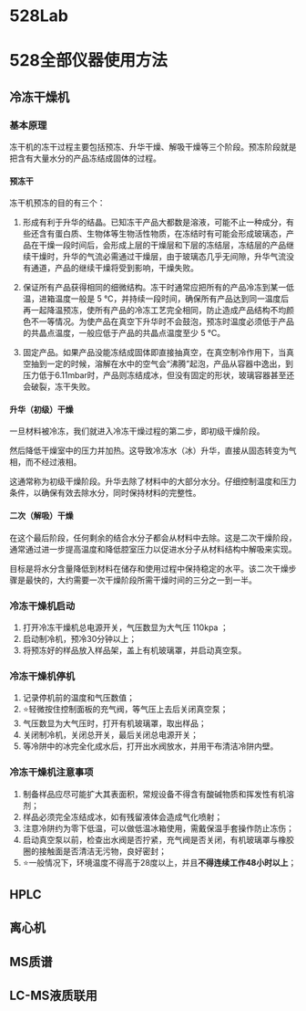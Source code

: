 # 528Lab
# 528全部仪器使用方法

## 冷冻干燥机

### 基本原理

冻干机的冻干过程主要包括预冻、升华干燥、解吸干燥等三个阶段。预冻阶段就是把含有大量水分的产品冻结成固体的过程。

#### 预冻干

冻干机预冻的目的有三个：

1. 形成有利于升华的结晶。已知冻干产品大都数是溶液，可能不止一种成分，有些还含有蛋白质、生物体等生物活性物质，在冻结时有可能会形成玻璃态，产品在干燥一段时间后，会形成上层的干燥层和下层的冻结层，冻结层的产品继续干燥时，升华的气流必需通过干燥层，由于玻璃态几乎无间隙，升华气流没有通道，产品的继续干燥将受到影响，干燥失败。

2. 保证所有产品获得相同的细微结构。冻干时通常应把所有的产品冷冻到某一低温，进箱温度一般是 5 ℃，并持续一段时间，确保所有产品达到同一温度后再一起降温预冻，使所有产品的冷冻工艺完全相同，防止造成产品结构不均颜色不一等情况。为使产品在真空下升华时不会鼓泡，预冻时温度必须低于产品的共晶点温度，一般应低于产品的共晶点温度至少 5 ℃。

3. 固定产品。如果产品没能冻结成固体即直接抽真空，在真空制冷作用下，当真空抽到一定的时候，溶解在水中的空气会“沸腾”起泡，产品从容器中逸出，到压力低于6.11mbar时，产品则冻结成冰，但没有固定的形状，玻璃容器甚至还会破裂，冻干失败。

#### 升华（初级）干燥

一旦材料被冷冻，我们就进入冷冻干燥过程的第二步，即初级干燥阶段。

然后降低干燥室中的压力并加热。这导致冷冻水（冰）升华，直接从固态转变为气相，而不经过液相。

这通常称为初级干燥阶段。升华去除了材料中的大部分水分。仔细控制温度和压力条件，以确保有效去除水分，同时保持材料的完整性。

#### 二次（解吸）干燥

在这个最后阶段，任何剩余的结合水分子都会从材料中去除。这是二次干燥阶段，通常通过进一步提高温度和降低腔室压力以促进水分子从材料结构中解吸来实现。

目标是将水分含量降低到材料在储存和使用过程中保持稳定的水平。该二次干燥步骤是最快的，大约需要一次干燥阶段所需干燥时间的三分之一到一半。

### 冷冻干燥机启动

1. 打开冷冻干燥机总电源开关，气压数显为大气压 110kpa ；
2. 启动制冷机，预冷30分钟以上；
3. 将预冻好的样品放入样品架，盖上有机玻璃罩，并启动真空泵。

### 冷冻干燥机停机

1. 记录停机前的温度和气压数值；
2. ⭐轻微按住控制面板的充气阀，等气压上去后关闭真空泵；
3. 气压数显为大气压时，打开有机玻璃罩，取出样品；
4. 关闭制冷机，关闭总开关，最后关闭总电源开关；
5. 等冷阱中的冰完全化成水后，打开出水阀放水，并用干布清洁冷阱内壁。

### 冷冻干燥机注意事项

1. 制备样品应尽可能扩大其表面积，常规设备不得含有酸碱物质和挥发性有机溶剂；
2. 样品必须完全冻结成冰，如有残留液体会造成气化喷射；
3. 注意冷阱约为零下低温，可以做低温冰箱使用，需戴保温手套操作防止冻伤；
4. 启动真空泵以前，检查出水阀是否拧紧，充气阀是否关闭，有机玻璃罩与橡胶圈的接触面是否清洁无污物，良好密封；
5. ⭐一般情况下，环境温度不得高于28度以上，并且**不得连续工作48小时以上**；



## HPLC

## 离心机

## MS质谱

## LC-MS液质联用

## 